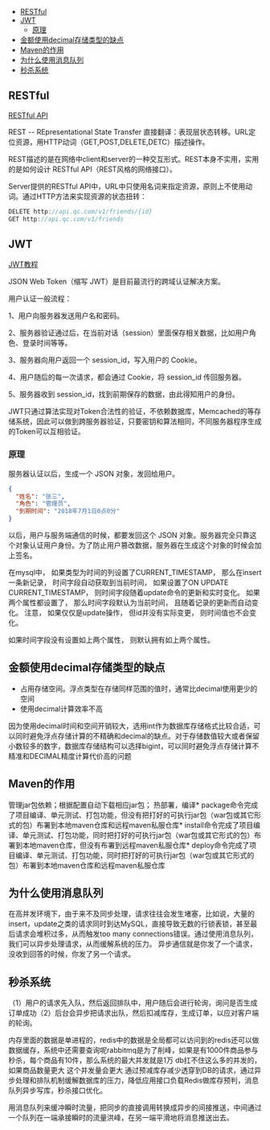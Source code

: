 <!-- START doctoc generated TOC please keep comment here to allow auto update -->
<!-- DON'T EDIT THIS SECTION, INSTEAD RE-RUN doctoc TO UPDATE -->


- [RESTful](#restful)
- [JWT](#jwt)
  - [原理](#%E5%8E%9F%E7%90%86)
- [金额使用decimal存储类型的缺点](#%E9%87%91%E9%A2%9D%E4%BD%BF%E7%94%A8decimal%E5%AD%98%E5%82%A8%E7%B1%BB%E5%9E%8B%E7%9A%84%E7%BC%BA%E7%82%B9)
- [Maven的作用](#maven%E7%9A%84%E4%BD%9C%E7%94%A8)
- [为什么使用消息队列](#%E4%B8%BA%E4%BB%80%E4%B9%88%E4%BD%BF%E7%94%A8%E6%B6%88%E6%81%AF%E9%98%9F%E5%88%97)
- [秒杀系统](#%E7%A7%92%E6%9D%80%E7%B3%BB%E7%BB%9F)

<!-- END doctoc generated TOC please keep comment here to allow auto update -->

## RESTful

[RESTful API](https://www.zhihu.com/question/28557115)

REST -- REpresentational State Transfer 直接翻译：表现层状态转移。URL定位资源，用HTTP动词（GET,POST,DELETE,DETC）描述操作。

REST描述的是在网络中client和server的一种交互形式。REST本身不实用，实用的是如何设计 RESTful API（REST风格的网络接口）。

 Server提供的RESTful API中，URL中只使用名词来指定资源，原则上不使用动词。通过HTTP方法来实现资源的状态扭转：

```java
DELETE http://api.qc.com/v1/friends/{id}
GET http://api.qc.com/v1/friends
```





## JWT

[JWT教程](http://www.ruanyifeng.com/blog/2018/07/json_web_token-tutorial.html)

JSON Web Token（缩写 JWT）是目前最流行的跨域认证解决方案。

用户认证一般流程：

1、用户向服务器发送用户名和密码。

2、服务器验证通过后，在当前对话（session）里面保存相关数据，比如用户角色、登录时间等等。

3、服务器向用户返回一个 session_id，写入用户的 Cookie。

4、用户随后的每一次请求，都会通过 Cookie，将 session_id 传回服务器。

5、服务器收到 session_id，找到前期保存的数据，由此得知用户的身份。

JWT只通过算法实现对Token合法性的验证，不依赖数据库，Memcached的等存储系统，因此可以做到跨服务器验证，只要密钥和算法相同，不同服务器程序生成的Token可以互相验证。

### 原理

服务器认证以后，生成一个 JSON 对象，发回给用户。

```json
{
  "姓名": "张三",
  "角色": "管理员",
  "到期时间": "2018年7月1日0点0分"
}
```

以后，用户与服务端通信的时候，都要发回这个 JSON 对象。服务器完全只靠这个对象认证用户身份。为了防止用户篡改数据，服务器在生成这个对象的时候会加上签名。







在mysql中， 如果类型为时间的列设置了CURRENT_TIMESTAMP， 那么在insert一条新记录， 时间字段自动获取到当前时间， 如果设置了ON UPDATE CURRENT_TIMESTAMP， 则时间字段随着update命令的更新和实时变化。 如果两个属性都设置了， 那么时间字段默认为当前时间， 且随着记录的更新而自动变化。 注意， 如果仅仅是update操作， 但id并没有实际变更， 则时间值也不会变化。

如果时间字段没有设置如上两个属性， 则默认拥有如上两个属性。



## 金额使用decimal存储类型的缺点

- 占用存储空间。浮点类型在存储同样范围的值时，通常比decimal使用更少的空间
- 使用decimal计算效率不高

因为使用decimal时间和空间开销较大，选用int作为数据库存储格式比较合适，可以同时避免浮点存储计算的不精确和decimal的缺点。对于存储数值较大或者保留小数较多的数字，数据库存储结构可以选择bigint，可以同时避免浮点存储计算不精准和DECIMAL精度计算代价高的问题



## Maven的作用

管理jar包依赖；根据配置自动下载相应jar包； 热部署，编译* package命令完成了项目编译、单元测试、打包功能，但没有把打好的可执行jar包（war包或其它形式的包）布署到本地maven仓库和远程maven私服仓库* install命令完成了项目编译、单元测试、打包功能，同时把打好的可执行jar包（war包或其它形式的包）布署到本地maven仓库，但没有布署到远程maven私服仓库* deploy命令完成了项目编译、单元测试、打包功能，同时把打好的可执行jar包（war包或其它形式的包）布署到本地maven仓库和远程maven私服仓库　



## 为什么使用消息队列

在高并发环境下，由于来不及同步处理，请求往往会发生堵塞，比如说，大量的insert，update之类的请求同时到达MySQL，直接导致无数的行锁表锁，甚至最后请求会堆积过多，从而触发too many connections错误。通过使用消息队列，我们可以异步处理请求，从而缓解系统的压力。
异步通信就是你发了一个请求，没收到回答的时候，你发了另一个请求。



## 秒杀系统

（1）用户的请求先入队，然后返回排队中，用户随后会进行轮询，询问是否生成订单成功（2）后台会异步把请求出队，然后扣减库存，生成订单，以应对客户端的轮询。

内存里面的数据是单进程的，redis中的数据是全局都可以访问到的redis还可以做数据缓存，系统中还需要查询呢rabbitmq是为了削峰，如果是有1000件商品参与秒杀，每个商品有10件，那么系统的最大并发就是1万 db扛不住这么多的并发的，如果商品数量更大 这个并发量会更大
通过预减库存减少透穿到DB的请求，通过异步处理和排队机制缓解数据库的压力，降低应用接口负载Redis做库存预判，消息队列异步写库，秒杀接口优化。

用消息队列来缓冲瞬时流量，把同步的直接调用转换成异步的间接推送，中间通过一个队列在一端承接瞬时的流量洪峰，在另一端平滑地将消息推送出去。

